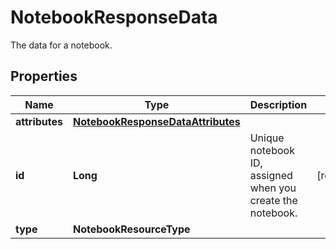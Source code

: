 

# NotebookResponseData

The data for a notebook.

## Properties

Name | Type | Description | Notes
------------ | ------------- | ------------- | -------------
**attributes** | [**NotebookResponseDataAttributes**](NotebookResponseDataAttributes.md) |  | 
**id** | **Long** | Unique notebook ID, assigned when you create the notebook. |  [readonly]
**type** | **NotebookResourceType** |  | 



